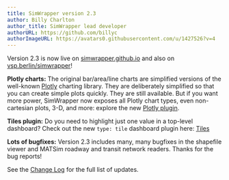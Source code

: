 ```yaml
---
title: SimWrapper version 2.3
author: Billy Charlton
author_title: SimWrapper lead developer
authorURL: https://github.com/billyc
authorImageURL: https://avatars0.githubusercontent.com/u/1427526?v=4
---
```


Version 2.3 is now live on [simwrapper.github.io](https://simwrapper.github.io) and also on [vsp.berlin/simwrapper](https://vsp.berlin/simwrapper)!

**Plotly charts:** The original bar/area/line charts are simplified versions of the well-known [Plotly](https://www.plotly.com/javascript) charting library. They are deliberately simplified so that you can create simple plots quickly. They are still available. But if you want more power, SimWrapper now exposes all Plotly chart types, even non-cartesian plots, 3-D, and more: explore the new [Plotly plugin](../docs/plotly).

**Tiles plugin:** Do you need to highlight just one value in a top-level dashboard? Check out the new `type: tile` dashboard plugin here: [Tiles](../docs/tiles)

**Lots of bugfixes:** Version 2.3 includes many, many bugfixes in the shapefile viewer and MATSim roadway and transit network readers. Thanks for the bug reports!

See the [Change Log](../docs/changelog) for the full list of updates.
